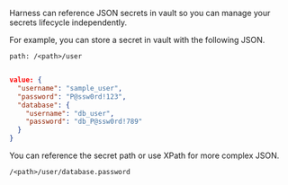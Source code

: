 Harness can reference JSON secrets in vault so you can manage your secrets lifecycle independently.

For example, you can store a secret in vault with the following JSON.

```
path: /<path>/user
```

```json

value: {
  "username": "sample_user",
  "password": "P@ssw0rd!123",
  "database": {
    "username": "db_user",
    "password": "db_P@ssw0rd!789"
  }
}

```

You can reference the secret path or use XPath for more complex JSON.

```
/<path>/user/database.password
```
